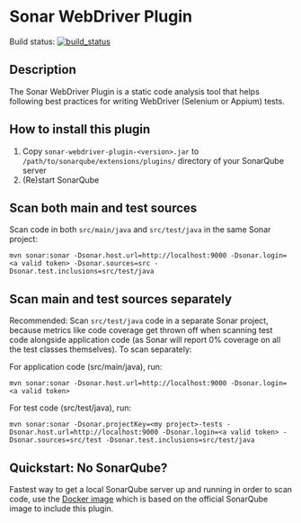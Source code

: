 # Sonar WebDriver Plugin

Build status: [![build_status](https://travis-ci.org/kwoding/sonar-webdriver-plugin.svg?branch=master)](https://travis-ci.org/kwoding/sonar-webdriver-plugin)

## Description
The Sonar WebDriver Plugin is a static code analysis tool that helps following best practices for writing WebDriver (Selenium or Appium) tests.

## How to install this plugin
1. Copy `sonar-webdriver-plugin-<version>.jar` to `/path/to/sonarqube/extensions/plugins/` directory of your SonarQube server
2. (Re)start SonarQube

## Scan both main and test sources
Scan code in both `src/main/java` and `src/test/java` in the same Sonar project:
```
mvn sonar:sonar -Dsonar.host.url=http://localhost:9000 -Dsonar.login=<a valid token> -Dsonar.sources=src -Dsonar.test.inclusions=src/test/java
```
## Scan main and test sources separately
Recommended: Scan `src/test/java` code in a separate Sonar project, because metrics like code coverage get thrown off when scanning test code alongside application code (as Sonar will report 0% coverage on all the test classes themselves). To scan separately:

For application code (src/main/java), run:
```
mvn sonar:sonar -Dsonar.host.url=http://localhost:9000 -Dsonar.login=<a valid token>
```

For test code (src/test/java), run:
```
mvn sonar:sonar -Dsonar.projectKey=<my project>-tests -Dsonar.host.url=http://localhost:9000 -Dsonar.login=<a valid token> -Dsonar.sources=src/test -Dsonar.test.inclusions=src/test/java
```
## Quickstart: No SonarQube?
Fastest way to get a local SonarQube server up and running in order to scan code, use the [Docker image](https://hub.docker.com/r/kwoding/sonarqube-webdriver/) which is based on the official SonarQube image to include this plugin.
